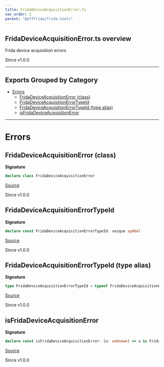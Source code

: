 ```yaml
---
title: FridaDeviceAcquisitionError.ts
nav_order: 2
parent: "@efffrida/frida-tools"
---
```


## FridaDeviceAcquisitionError.ts overview

Frida device acquisition errors

Since v1.0.0

---

## Exports Grouped by Category

- [Errors](#errors)
  - [FridaDeviceAcquisitionError (class)](#fridadeviceacquisitionerror-class)
  - [FridaDeviceAcquisitionErrorTypeId](#fridadeviceacquisitionerrortypeid)
  - [FridaDeviceAcquisitionErrorTypeId (type alias)](#fridadeviceacquisitionerrortypeid-type-alias)
  - [isFridaDeviceAcquisitionError](#isfridadeviceacquisitionerror)

---

# Errors

## FridaDeviceAcquisitionError (class)

**Signature**

```ts
declare class FridaDeviceAcquisitionError
```

[Source](https://github.com/leonitousconforti/efffrida/packages/frida-tools/blob/main/src/FridaDeviceAcquisitionError.ts#L35)

Since v1.0.0

## FridaDeviceAcquisitionErrorTypeId

**Signature**

```ts
declare const FridaDeviceAcquisitionErrorTypeId: unique symbol
```

[Source](https://github.com/leonitousconforti/efffrida/packages/frida-tools/blob/main/src/FridaDeviceAcquisitionError.ts#L14)

Since v1.0.0

## FridaDeviceAcquisitionErrorTypeId (type alias)

**Signature**

```ts
type FridaDeviceAcquisitionErrorTypeId = typeof FridaDeviceAcquisitionErrorTypeId
```

[Source](https://github.com/leonitousconforti/efffrida/packages/frida-tools/blob/main/src/FridaDeviceAcquisitionError.ts#L22)

Since v1.0.0

## isFridaDeviceAcquisitionError

**Signature**

```ts
declare const isFridaDeviceAcquisitionError: (u: unknown) => u is FridaDeviceAcquisitionError
```

[Source](https://github.com/leonitousconforti/efffrida/packages/frida-tools/blob/main/src/FridaDeviceAcquisitionError.ts#L28)

Since v1.0.0
